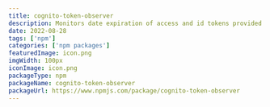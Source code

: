 ```yaml
---
title: cognito-token-observer
description: Monitors date expiration of access and id tokens provided by Amazon Cognito. Refreshes when expired.
date: 2022-08-28
tags: ['npm']
categories: ['npm packages']
featuredImage: icon.png
imgWidth: 100px
iconImage: icon.png
packageType: npm
packageName: cognito-token-observer
packageUrl: https://www.npmjs.com/package/cognito-token-observer
---
```

